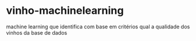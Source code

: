 # vinho-machinelearning
 machine learning que identifica com base em critérios qual a qualidade dos vinhos da base de dados
